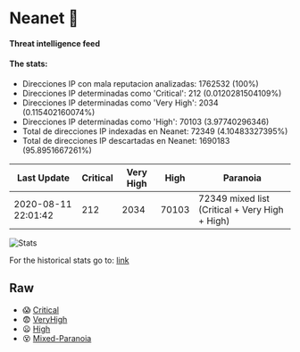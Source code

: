 # Neanet :hocho:
#### Threat intelligence feed
#### The stats:

- Direcciones IP con mala reputacion analizadas: 1762532 (100%)
- Direcciones IP determinadas como 'Critical':  212 (0.0120281504109%)
- Direcciones IP determinadas como 'Very High':  2034 (0.115402160074%)
- Direcciones IP determinadas como 'High':  70103 (3.97740296346)
- Total de direcciones IP indexadas en Neanet:  72349 (4.10483327395%)
- Total de direcciones IP descartadas en Neanet:  1690183 (95.8951667261%)

| Last Update | Critical | Very High | High | Paranoia |
| --- | --- | --- | --- | --- |
| 2020-08-11 22:01:42 | 212 | 2034 | 70103 | 72349 mixed list (Critical + Very High + High)|

![Stats](https://docs.google.com/spreadsheets/d/e/2PACX-1vSnaNMIXVabIpDJjufMlzH7poXnshF3mgd8Is1g9ytUEzVsP5my4Trn8f-xkoLLQ38xpL3HtmUexLo6/pubchart?oid=501124687&format=image)

For the historical stats go to: [link](/stats.csv)
## Raw
- :scream: [Critical](https://raw.githubusercontent.com/JavaGarcia/Neanet/master/blacklists/neanet_critical.txt)
- :fearful: [VeryHigh](https://raw.githubusercontent.com/JavaGarcia/Neanet/master/blacklists/neanet_veryHigh.txtt)
- :frowning: [High](https://raw.githubusercontent.com/JavaGarcia/Neanet/master/blacklists/neanet_high.txt)
- :dizzy_face: [Mixed-Paranoia](https://raw.githubusercontent.com/JavaGarcia/Neanet/master/blacklists/neanet_all.txt)















































































































